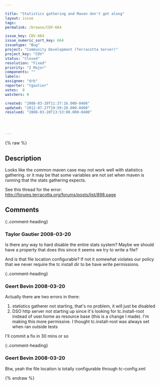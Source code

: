 ```yaml
---

title: "Statistics gathering and Maven don't get along"
layout: issue
tags: 
permalink: /browse/CDV-664

issue_key: CDV-664
issue_numeric_sort_key: 664
issuetype: "Bug"
project: "Community Development (Terracotta Server)"
project_key: "CDV"
status: "Closed"
resolution: "Fixed"
priority: "2 Major"
components: ""
labels: 
assignee: "drb"
reporter: "tgautier"
votes:  0
watchers: 0

created: "2008-03-20T11:37:16.000-0400"
updated: "2012-07-27T19:59:20.000-0400"
resolved: "2008-03-20T13:53:00.000-0400"




---
```


{% raw %}

## Description

<div markdown="1" class="description">

Looks like the common maven case may not work well with statistics gathering.  or it may be that some variables are not set when maven is running that the stats gathering expects. 

See this thread for the error:
http://forums.terracotta.org/forums/posts/list/898.page


</div>

## Comments


{:.comment-heading}
### **Taylor Gautier** <span class="date">2008-03-20</span>

<div markdown="1" class="comment">

Is there any way to hard disable the entire stats system?  Maybe we should have a property that does this since it seems we try to write a file?

And is that file location configurable?  If not it somewhat violates our policy that we never require the tc install dir to be have write permissions.



</div>


{:.comment-heading}
### **Geert Bevin** <span class="date">2008-03-20</span>

<div markdown="1" class="comment">

Actually there are two errors in there:

1. statistics gatherer not starting, that's no problem, it will just be disabled
2. DSO http server not starting up since it's looking for tc.install-root instead of user.home as resource base (this is a change I made). I'm making this more permissive. I thought tc.install-root was always set when ran outside tests

I'll commit a fix in 30 mins or so

</div>


{:.comment-heading}
### **Geert Bevin** <span class="date">2008-03-20</span>

<div markdown="1" class="comment">

Btw, yeah the file location is totally configurable through tc-config.xml

</div>



{% endraw %}
